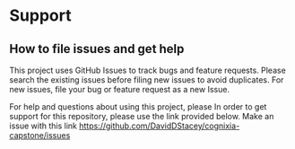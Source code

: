 # Support

## How to file issues and get help  

This project uses GitHub Issues to track bugs and feature requests. Please search the existing 
issues before filing new issues to avoid duplicates.  For new issues, file your bug or 
feature request as a new Issue.

For help and questions about using this project, please In order to get support for this repository, please use the link provided below. 
Make an issue with this link https://github.com/DavidDStacey/cognixia-capstone/issues
